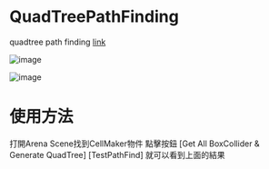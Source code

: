 # QuadTreePathFinding

quadtree path finding
[link](https://gpnnotes.blogspot.com/2018/10/1-quad-tree-path-finding-3.html)

![image](https://1.bp.blogspot.com/-p2NHWZxEdS0/W8wru7SU8lI/AAAAAAAAarE/N5I-0cfkqGoM8dUha3LVA2GlRF8NOwpLQCKgBGAs/s1600/modify3.png)

![image](https://lh3.googleusercontent.com/fkMLqwmlhSNvf09xGNkhs9Nz2NJmbYBWmrEiFn4lVKipyRSvkFIZ8r56dCHRCRidIynpVz8P2WdVupBIvvsKjQ6O7QDUTLGsT_te4lBMCNvL8_SE58zOLL0J1M3gLgHhpm1Z5KqonHDK9bOINwc77LasyO-xp5AL_r5XDfFHCyyAV6CZEFGO2swDtTYC6ekuIGRed7uuPe4Vg-u3fdrIApCN-VA-zzdrPLUhAa-GEJP0vmZqL33t8N_iAkx5Or-GiaYKXu9Yf1TOVj2u_O7KQgeV7Ovme2K8q9ztVncDsj62_rHjPCy-3f_6iFPkrnH6L1Bf-oDl4Yf5qoOrVPCPROf5LiwviLVS1fKJHRfBt9WQ4GKWACKRBoTkNxsQbSsZOV_f-sWWh0FOxEwQmOhfesaY8iHTMW56tYdbgu1xBavh_l0axQJ5wrUCnUExEw-_PN5y2oY7HYvddyIz56gmaim2Wf0g-miIwnRhkQDxPRkGHHV69gyLvTzwkTYyKRg2wE50KrusOooOFQg5qny9smELm4DKhJmPypv4iIlUhb-GM_psj8_6taaTgsR1s8dgRIiqOTDT9q71gWeBEhiXJolgE0rak9By6Mgf6cHs_rrUERknFFrpuxmbjRI5GMgiU0Ngyq2PlNQA0yD_u4aCyz0VSbLSGK3PmilfxQNSgNFhpEcvqSzYQ8sqcokKur3WGP4N93ztmfqwxGkqjoMHfVdj=w1458-h890-no?authuser=0)

# 使用方法
打開Arena Scene找到CellMaker物件
點擊按鈕
[Get All BoxCollider & Generate QuadTree]
[TestPathFind]
就可以看到上面的結果
